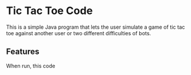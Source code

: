 # Tic Tac Toe Code
This is a simple Java program that lets the user simulate a game of tic tac toe against another user or two different difficulties of bots.

## Features
When run, this code
